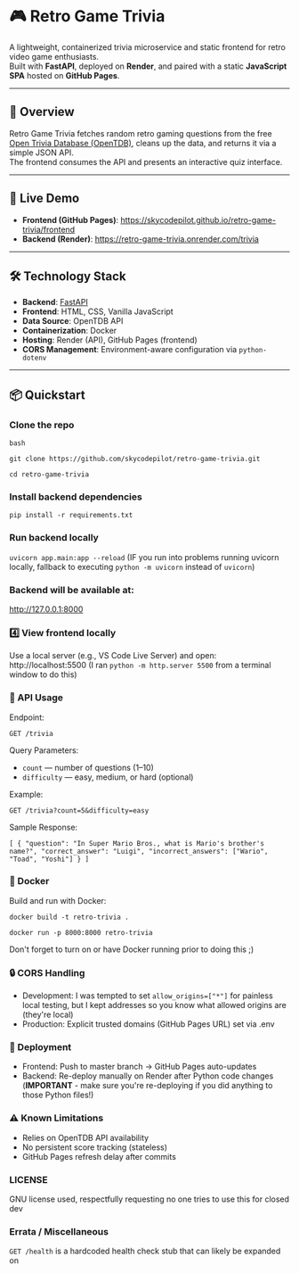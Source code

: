 # 🎮 Retro Game Trivia

A lightweight, containerized trivia microservice and static frontend for retro video game enthusiasts.  
Built with **FastAPI**, deployed on **Render**, and paired with a static **JavaScript SPA** hosted on **GitHub Pages**.

---

## 📖 Overview
Retro Game Trivia fetches random retro gaming questions from the free [Open Trivia Database (OpenTDB)](https://opentdb.com/), cleans up the data, and returns it via a simple JSON API.  
The frontend consumes the API and presents an interactive quiz interface.

---

## 🚀 Live Demo
- **Frontend (GitHub Pages)**: https://skycodepilot.github.io/retro-game-trivia/frontend
- **Backend (Render)**: https://retro-game-trivia.onrender.com/trivia

---

## 🛠 Technology Stack
- **Backend**: [FastAPI](https://fastapi.tiangolo.com/)
- **Frontend**: HTML, CSS, Vanilla JavaScript
- **Data Source**: OpenTDB API
- **Containerization**: Docker
- **Hosting**: Render (API), GitHub Pages (frontend)
- **CORS Management**: Environment-aware configuration via `python-dotenv`

---

## 📦 Quickstart

### Clone the repo
`bash`

`git clone https://github.com/skycodepilot/retro-game-trivia.git`

`cd retro-game-trivia`

### Install backend dependencies
`pip install -r requirements.txt`

### Run backend locally
`uvicorn app.main:app --reload`
(IF you run into problems running uvicorn locally, fallback to executing `python -m uvicorn` instead of `uvicorn`)

### Backend will be available at:
http://127.0.0.1:8000

### 4️⃣ View frontend locally
Use a local server (e.g., VS Code Live Server) and open:
http://localhost:5500
(I ran `python -m http.server 5500` from a terminal window to do this)

### 🧩 API Usage
Endpoint:

`GET /trivia`

Query Parameters:

* `count` — number of questions (1–10)
* `difficulty` — easy, medium, or hard (optional)

Example: 

`GET /trivia?count=5&difficulty=easy`

Sample Response:

`[
  {
    "question": "In Super Mario Bros., what is Mario's brother's name?",
    "correct_answer": "Luigi",
    "incorrect_answers": ["Wario", "Toad", "Yoshi"]
  }
]`

### 🐳 Docker
Build and run with Docker:

`docker build -t retro-trivia .`

`docker run -p 8000:8000 retro-trivia`

Don't forget to turn on or have Docker running prior to doing this ;)

### 🔒 CORS Handling
* Development: I was tempted to set `allow_origins=["*"]` for painless local testing, but I kept addresses so you know what allowed origins are (they're local)
* Production: Explicit trusted domains (GitHub Pages URL) set via .env

### 📝 Deployment
* Frontend: Push to master branch → GitHub Pages auto-updates
* Backend: Re-deploy manually on Render after Python code changes (**IMPORTANT** - make sure you're re-deploying if you did anything to those Python files!)

### ⚠️ Known Limitations
* Relies on OpenTDB API availability
* No persistent score tracking (stateless)
* GitHub Pages refresh delay after commits

### LICENSE
GNU license used, respectfully requesting no one tries to use this for closed dev

### Errata / Miscellaneous
`GET /health` is a hardcoded health check stub that can likely be expanded on

